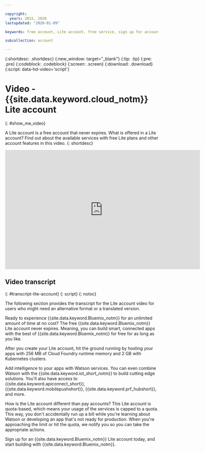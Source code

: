 ```yaml
---

copyright:
  years: 2015, 2020
lastupdated: "2020-01-09"

keywords: free account, Lite account, free service, sign up for account, Lite account video

subcollection: account

---
```


{:shortdesc: .shortdesc}
{:new_window: target="_blank"}
{:tip: .tip}
{:pre: .pre}
{:codeblock: .codeblock}
{:screen: .screen}
{:download: .download}
{:script: data-hd-video='script'}

# Video - {{site.data.keyword.cloud_notm}} Lite account
{: #show_me_video}

A Lite account is a free account that never expires. What is offered in a Lite account? Find out about the available services with free Lite plans and other account features in this video.
{: shortdesc}

  <div class="embed-responsive embed-responsive-16by9" data-hd-video="video">
    <iframe class="embed-responsive-item" id="youtubeplayer" title="IBM Cloud Lite account" type="text/html" width="640" height="390" src="https://www.youtube.com/embed/0rMYXcbpHbI" frameborder="0" webkitallowfullscreen mozallowfullscreen allowfullscreen> </iframe>
  </div>

## Video transcript
{: #transcript-lite-account}
{: script}
{: notoc}

The following section provides the transcript for the Lite account video for users who might need an alternative format or a translated version.

Ready to experience {{site.data.keyword.Bluemix_notm}} for an unlimited amount of time at no cost? The free {{site.data.keyword.Bluemix_notm}} Lite account never expires. Meaning, you can build smart, connected apps with the best of {{site.data.keyword.Bluemix_notm}} for free for as long as you like.

After you create your Lite account, hit the ground running by hosting your apps with 256 MB of Cloud Foundry runtime memory and 2 GB with Kubernetes clusters.

Add intelligence to your apps with Watson services. You can even combine Watson with the {{site.data.keyword.iot_short_notm}} to build cutting edge solutions. You'll also have access to {{site.data.keyword.apiconnect_short}}, {{site.data.keyword.mobilepushshort}}, {{site.data.keyword.prf_hubshort}}, and more.

How is the Lite account different than pay accounts? This Lite account is quota-based, which means your usage of the services is capped to a quota. This way, you don't accidentally run up a bill while you're learning about Watson or developing an app that's not ready for production. When you're approaching the limit or hit the quota, we notify you so you can take the appropriate actions.

Sign up for an {{site.data.keyword.Bluemix_notm}} Lite account today, and start building with {{site.data.keyword.Bluemix_notm}}.

